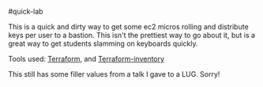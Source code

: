 #quick-lab

This is a quick and dirty way to get some ec2 micros rolling and distribute keys per user to a bastion. This isn't the prettiest way to go about it, but is a great way to get students slamming on keyboards quickly.

Tools used: [Terraform](https://www.terraform.io/), and [Terraform-inventory](https://github.com/adammck/terraform-inventory)

This still has some filler values from a talk I gave to a LUG. Sorry!
